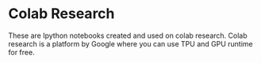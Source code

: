 # Colab Research

These are Ipython notebooks created and used on colab research. 
Colab research is a platform by Google where you can use TPU and GPU runtime for free.
